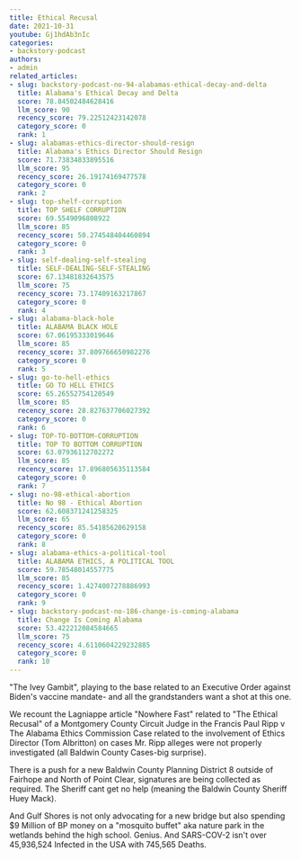 ```yaml
---
title: Ethical Recusal
date: 2021-10-31
youtube: Gj1hdAb3nIc
categories:
- backstory-podcast
authors:
- admin
related_articles:
- slug: backstory-podcast-no-94-alabamas-ethical-decay-and-delta
  title: Alabama's Ethical Decay and Delta
  score: 78.84502484628416
  llm_score: 90
  recency_score: 79.22512423142078
  category_score: 0
  rank: 1
- slug: alabamas-ethics-director-should-resign
  title: Alabama's Ethics Director Should Resign
  score: 71.73834833895516
  llm_score: 95
  recency_score: 26.19174169477578
  category_score: 0
  rank: 2
- slug: top-shelf-corruption
  title: TOP SHELF CORRUPTION
  score: 69.5549096808922
  llm_score: 85
  recency_score: 50.274548404460894
  category_score: 0
  rank: 3
- slug: self-dealing-self-stealing
  title: SELF-DEALING-SELF-STEALING
  score: 67.13481832643575
  llm_score: 75
  recency_score: 73.17409163217867
  category_score: 0
  rank: 4
- slug: alabama-black-hole
  title: ALABAMA BLACK HOLE
  score: 67.06195333019646
  llm_score: 85
  recency_score: 37.809766650982276
  category_score: 0
  rank: 5
- slug: go-to-hell-ethics
  title: GO TO HELL ETHICS
  score: 65.26552754120549
  llm_score: 85
  recency_score: 28.827637706027392
  category_score: 0
  rank: 6
- slug: TOP-TO-BOTTOM-CORRUPTION
  title: TOP TO BOTTOM CORRUPTION
  score: 63.07936112702272
  llm_score: 85
  recency_score: 17.896805635113584
  category_score: 0
  rank: 7
- slug: no-98-ethical-abortion
  title: No 98 - Ethical Abortion
  score: 62.608371241258325
  llm_score: 65
  recency_score: 85.54185620629158
  category_score: 0
  rank: 8
- slug: alabama-ethics-a-political-tool
  title: ALABAMA ETHICS, A POLITICAL TOOL
  score: 59.78548014557775
  llm_score: 85
  recency_score: 1.4274007278886993
  category_score: 0
  rank: 9
- slug: backstory-podcast-no-186-change-is-coming-alabama
  title: Change Is Coming Alabama
  score: 53.422212084584665
  llm_score: 75
  recency_score: 4.6110604229232885
  category_score: 0
  rank: 10
---
```

"The Ivey Gambit", playing to the base related to an Executive Order against Biden's vaccine mandate- and all the grandstanders want a shot at this one.

We recount the Lagniappe article "Nowhere Fast" related to "The Ethical Recusal" of a Montgomery County Circuit Judge in the Francis Paul Ripp v The Alabama Ethics Commission Case related to the involvement of Ethics Director (Tom Albritton) on cases Mr. Ripp alleges were not properly investigated (all Baldwin County Cases-big surprise).

There is a push for a new Baldwin County Planning District 8 outside of Fairhope and North of Point Clear, signatures are being collected as required. The Sheriff cant get no help (meaning the Baldwin County Sheriff Huey Mack).

And Gulf Shores is not only advocating for a new bridge but also spending $9 Million of BP money on a "mosquito buffet" aka nature park in the wetlands behind the high school. Genius. And SARS-COV-2 isn't over 45,936,524 Infected in the USA with 745,565 Deaths.
